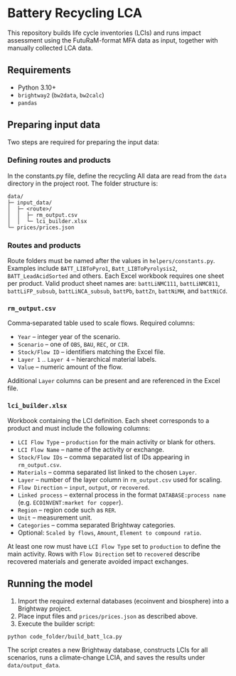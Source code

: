 # Battery Recycling LCA

This repository builds life cycle inventories (LCIs) and runs impact assessment using the FutuRaM-format MFA data as input, together with manually collected LCA data.

## Requirements

- Python 3.10+
- `brightway2` (`bw2data`, `bw2calc`)
- `pandas`

## Preparing input data

Two steps are required for preparing the input data:

### Defining routes and products

In the constants.py file, define the recycling 
All data are read from the `data` directory in the project root. The folder structure is:

```
data/
├─ input_data/
│  ├─ <route>/
│  │  ├─ rm_output.csv
│  │  └─ lci_builder.xlsx
└─ prices/prices.json
```

### Routes and products

Route folders must be named after the values in `helpers/constants.py`. Examples include `BATT_LIBToPyro1`, `Batt_LIBToPyrolysis2`, `BATT_LeadAcidSorted` and others. Each Excel workbook requires one sheet per product. Valid product sheet names are: `battLiNMC111`, `battLiNMC811`, `battLiFP_subsub`, `battLiNCA_subsub`, `battPb`, `battZn`, `battNiMH`, and `battNiCd`.

### `rm_output.csv`

Comma‑separated table used to scale flows. Required columns:

- `Year` – integer year of the scenario.
- `Scenario` – one of `OBS`, `BAU`, `REC`, or `CIR`.
- `Stock/Flow ID` – identifiers matching the Excel file.
- `Layer 1` .. `Layer 4` – hierarchical material labels.
- `Value` – numeric amount of the flow.

Additional `Layer` columns can be present and are referenced in the Excel file.

### `lci_builder.xlsx`

Workbook containing the LCI definition. Each sheet corresponds to a product and must include the following columns:

- `LCI Flow Type` – `production` for the main activity or blank for others.
- `LCI Flow Name` – name of the activity or exchange.
- `Stock/Flow IDs` – comma separated list of IDs appearing in `rm_output.csv`.
- `Materials` – comma separated list linked to the chosen `Layer`.
- `Layer` – number of the layer column in `rm_output.csv` used for scaling.
- `Flow Direction` – `input`, `output`, or `recovered`.
- `Linked process` – external process in the format `DATABASE:process name` (e.g. `ECOINVENT:market for copper`).
- `Region` – region code such as `RER`.
- `Unit` – measurement unit.
- `Categories` – comma separated Brightway categories.
- Optional: `Scaled by flows`, `Amount`, `Element to compound ratio`.

At least one row must have `LCI Flow Type` set to `production` to define the main activity. Rows with `Flow Direction` set to `recovered` describe recovered materials and generate avoided impact exchanges.

## Running the model

1. Import the required external databases (ecoinvent and biosphere) into a Brightway project.
2. Place input files and `prices/prices.json` as described above.
3. Execute the builder script:

```bash
python code_folder/build_batt_lca.py
```

The script creates a new Brightway database, constructs LCIs for all scenarios, runs a climate‑change LCIA, and saves the results under `data/output_data`.
